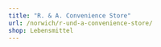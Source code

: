 ```yaml
---
title: "R. & A. Convenience Store"
url: /norwich/r-und-a-convenience-store/
shop: Lebensmittel
---
```

